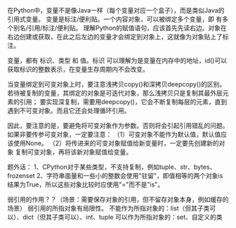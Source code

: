 在Python中，变量不是像Java一样（每个变量对应一个盒子），而是类似Java的引用式变量。
变量是标注/便利贴。一个内容对象，可以被绑定多个变量，即 有多个别名/引用/标注/便利贴。
理解Python的赋值语句，应该首先先读右边。对象在右边创建或获取，在此之后左边的变量才会绑定到对象上，这就像为对象贴上了标注。

变量，都有 标识、类型 和 值。标识 可以理解为是变量在内存中的地址，id()可以获取标识的整数表示，在变量生存周期内不会改变。

当变量绑定到可变对象上时，要注意浅拷贝copy()和深拷贝deepcopy()的区别。
若待被复制的变量，其绑定的对象是可迭代对象，那么浅拷贝只是复制其最外层元素的引用；
要实现深复制，需要用deepcopy()，它会不断复制每层的元素，直到遇到不可变对象。而且它还会处理循环引用。

因此，要注意的是，要避免将可变对象作为参数。否则将会引起引用错乱的问题。
如果非要传参可变对象，一定要注意：
（1）可变对象不能作为默认值，默认值应该使用None。
（2）将传进来的可变对象赋值给新变量时，一定要先创建新的对象 复制可变对象，再将该新对象赋值给变量。

题外话：
1、CPython对于某些类型，不支持复制，例如tuple、str、bytes、frozenset
2、字符串面量和一些小的整数会使用"驻留"，即值相等的两个对象is结果为True，所以这些对象比较时应使用"="而不是"is"。


弱引用的作用？？（场景：需要保存对象的引用，但不留存对象本身，例如缓存的场景）
弱引用的所指对象有局限性。
不能作为所指对象的：list（但其子类可以）、dict（但其子类可以）、int、tuple
可以作为所指对象的：set、自定义的类